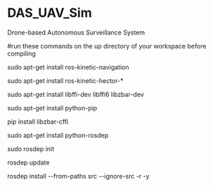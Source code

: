 # DAS_UAV_Sim
Drone-based Autonomous Surveillance System


#run these commands on the up directory of your workspace before compiling

sudo apt-get install ros-kinetic-navigation

sudo apt-get install ros-kinetic-hector-*

sudo apt-get install libffi-dev libffi6 libzbar-dev

sudo apt-get install python-pip

pip install libzbar-cffi

sudo apt-get install python-rosdep

sudo rosdep init

rosdep update

rosdep install --from-paths src --ignore-src -r -y
